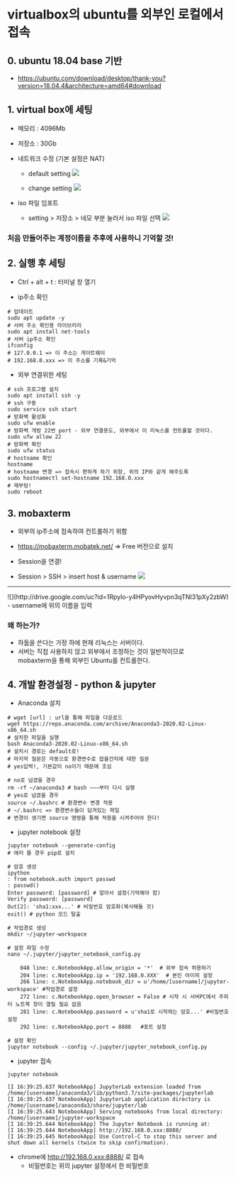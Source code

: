 # virtualbox의 ubuntu를 외부인 로컬에서 접속

## 0. ubuntu 18.04 base 기반
- https://ubuntu.com/download/desktop/thank-you?version=18.04.4&architecture=amd64#download
## 1. virtual box에 세팅
- 메모리 : 4096Mb
- 저장소 : 30Gb
- 네트워크 수정 (기본 설정은 NAT)
    - default setting
    ![](http://drive.google.com/uc?id=1Cg7cylPAbkdX-AvbcTyupeqlauIEZMEb)
    
    - change setting
    ![](http://drive.google.com/uc?id=1ydx0oIPrYIuZXfAMnVg0Bnnd8uK-L7_p)

- iso 파일 임포트
    - setting > 저장소 > 네모 부분 눌러서 iso 파일 선택
    ![](http://drive.google.com/uc?id=1p1mTOqGnBm6qGwb40tIlxlgqTAYlXY5M)
    
### 처음 만들어주는 계정이름을 추후에 사용하니 기억할 것!
## 2. 실행 후 세팅
- Ctrl + alt + t : 터미널 창 열기

- ip주소 확인

~~~
# 업데이트
sudo apt update -y
# 서버 주소 확인용 라이브러리
sudo apt install net-tools
# 서버 ip주소 확인
ifconfig
# 127.0.0.1 => 이 주소는 게이트웨이
# 192.168.0.xxx => 이 주소를 기록&기억
~~~

- 외부 연결위한 세팅

~~~
# ssh 프로그램 설치
sudo apt install ssh -y
# ssh 구동  
sudo service ssh start
# 방화벽 활성화
sudo ufw enable
# 방화벽 개방 22번 port - 외부 연결용도, 외부에서 이 리눅스를 컨트롤할 것이다.
sudo ufw allow 22
# 방화벽 확인
sudo ufw status
# hostname 확인
hostname
# hostname 변경 => 접속시 편하게 하기 위함, 위의 IP와 같게 해주도록
sudo hostnamectl set-hostname 192.168.0.xxx
# 재부팅!
sudo reboot

~~~

## 3. mobaxterm
- 외부의 ip주소에 접속하여 컨트롤하기 위함
- https://mobaxterm.mobatek.net/ => Free 버전으로 설치

- Session을 연결!
- Session > SSH > insert host & username
![](http://drive.google.com/uc?id=1YFZN2AJCe7yir1bLgAsX03GizJdiX0WB)

<hr>
![](http://drive.google.com/uc?id=1Rpylo-y4HPyovHyvpn3qTNI31pXy2zbW)
- username에 위의 이름을 입력


### 왜 하는가?
- 하둡을 쓴다는 가정 하에 현재 리눅스는 서버이다.
- 서버는 직접 사용하지 않고 외부에서 조정하는 것이 일반적이므로  
  mobaxterm을 통해 외부인 Ubuntu를 컨트롤한다.
  
## 4. 개발 환경설정 - python & jupyter

- Anaconda 설치
~~~
# wget [url] : url을 통해 파일을 다운로드
wget https://repo.anaconda.com/archive/Anaconda3-2020.02-Linux-x86_64.sh
# 설치한 파일을 실행
bash Anaconda3-2020.02-Linux-x86_64.sh
# 설치시 경로는 default로!
# 마지막 질문은 자동으로 환경변수로 잡을건지에 대한 질문
# yes입력!, 기본값이 no이기 때문에 조심

# no로 넘겼을 경우
rm -rf ~/anaconda3 # bash ~~~부터 다시 실행
# yes로 넘겼을 경우
source ~/.bashrc # 환경변수 변경 적용
# ~/.bashrc => 환경변수들이 담겨있는 파일
# 변경이 생기면 source 명령을 통해 적용을 시켜주어야 한다!
~~~

- jupyter notebook 설정

~~~
jupyter notebook --generate-config
# 에러 뜰 경우 pip로 설치

# 암호 생성
ipython
: from notebook.auth import passwd
: passwd()
Enter password: [password] # 알아서 설정(기억해야 함)
Verify password: [password]
Out[2]: 'sha1:xxx...' # 비밀번호 암호화(복사해둘 것)
exit() # python 모드 탈출
~~~
    
~~~
# 작업경로 생성
mkdir ~/jupyter-workspace

# 설정 파일 수정
nano ~/.jupyter/jupyter_notebook_config.py

    048 line: c.NotebookApp.allow_origin = '*'  # 외부 접속 허용하기
    204 line: c.NotebookApp.ip = '192.168.0.XXX'  # 본인 아이피 설정
    266 line: c.NotebookApp.notebook_dir = u'/home/[username]/jupyter-workspace' #작업경로 설정
    272 line: c.NotebookApp.open_browser = False # 시작 시 서버PC에서 주피터 노트북 창이 열릴 필요 없음
    281 line: c.NotebookApp.password = u'sha1로 시작하는 암호...' #비밀번호 설정
    292 line: c.NotebookApp.port = 8888   #포트 설정

# 설정 확인
jupyter notebook --config ~/.jupyter/jupyter_notebook_config.py
~~~

- jupyter 접속

~~~
jupyter notebook

[I 16:39:25.637 NotebookApp] JupyterLab extension loaded from /home/[username]/anaconda3/lib/python3.7/site-packages/jupyterlab
[I 16:39:25.637 NotebookApp] JupyterLab application directory is /home/[username]/anaconda3/share/jupyter/lab
[I 16:39:25.643 NotebookApp] Serving notebooks from local directory: /home/[username]/jupyter-workspace
[I 16:39:25.644 NotebookApp] The Jupyter Notebook is running at:
[I 16:39:25.644 NotebookApp] http://192.168.0.xxx:8888/
[I 16:39:25.645 NotebookApp] Use Control-C to stop this server and shut down all kernels (twice to skip confirmation).
~~~
- chrome에 http://192.168.0.xxx:8888/ 로 접속
    - 비밀번호는 위의 jupyter 설정에서 한 비밀번호